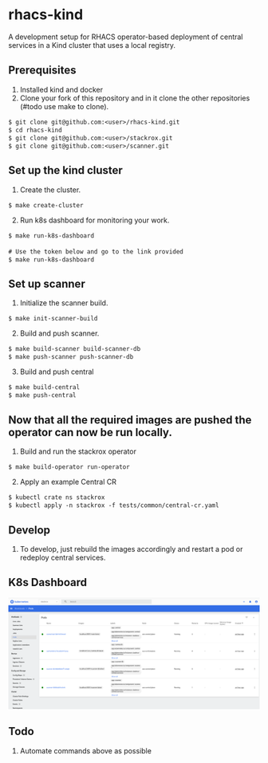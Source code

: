 # rhacs-kind
A development setup for RHACS operator-based deployment of central services in a Kind cluster that uses a local registry.

## Prerequisites
1. Installed kind and docker
3. Clone your fork of this repository and in it clone the other repositories (#todo use make to clone).
  ```
  $ git clone git@github.com:<user>/rhacs-kind.git
  $ cd rhacs-kind
  $ git clone git@github.com:<user>/stackrox.git
  $ git clone git@github.com:<user>/scanner.git
  ```

## Set up the kind cluster

1. Create the cluster.
```
$ make create-cluster
```

2. Run k8s dashboard for monitoring your work.
```
$ make run-k8s-dashboard

# Use the token below and go to the link provided
$ make run-k8s-dashboard
```

## Set up scanner

1. Initialize the scanner build.
```
$ make init-scanner-build
```

2. Build and push scanner.
```
$ make build-scanner build-scanner-db
$ make push-scanner push-scanner-db
```

3. Build and push central
```
$ make build-central
$ make push-central
```

## Now that all the required images are pushed the operator can now be run locally.

1. Build and run the stackrox operator

```
$ make build-operator run-operator
```

2. Apply an example Central CR

```
$ kubectl crate ns stackrox
$ kubectl apply -n stackrox -f tests/common/central-cr.yaml
```

## Develop

1. To develop, just rebuild the images accordingly and restart a pod or redeploy central services.

## K8s Dashboard
![Pods](./images/pods.png "Pods")


## Todo
1. Automate commands above as possible
